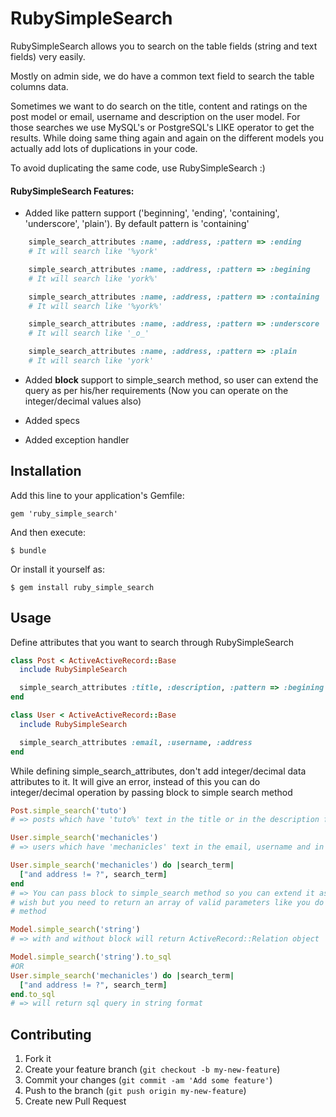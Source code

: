 # RubySimpleSearch

RubySimpleSearch allows you to search on the table fields (string and text fields)
very easily.

Mostly on admin side, we do have a common text field to search the table
columns data.

Sometimes we want to do search on the title, content and ratings on the post model or
email, username and description on the user model. For those searches we use MySQL's
or PostgreSQL's LIKE operator to get the results. While doing same thing again and again
on the different models you actually add lots of duplications in your code.

To avoid duplicating the same code, use RubySimpleSearch :)

#### RubySimpleSearch Features:
- Added like pattern support ('beginning', 'ending', 'containing', 'underscore', 'plain').
  By default pattern is 'containing'

```Ruby
    simple_search_attributes :name, :address, :pattern => :ending
    # It will search like '%york'

    simple_search_attributes :name, :address, :pattern => :begining
    # It will search like 'york%'

    simple_search_attributes :name, :address, :pattern => :containing
    # It will search like '%york%'

    simple_search_attributes :name, :address, :pattern => :underscore
    # It will search like '_o_'

    simple_search_attributes :name, :address, :pattern => :plain
    # It will search like 'york'
```
- Added **block** support to simple_search method, so user can extend the query as per
  his/her requirements (Now you can operate on the integer/decimal values also)

- Added specs

- Added exception handler

## Installation

Add this line to your application's Gemfile:

    gem 'ruby_simple_search'

And then execute:

    $ bundle

Or install it yourself as:

    $ gem install ruby_simple_search

## Usage

Define attributes that you want to search through RubySimpleSearch

```Ruby
class Post < ActiveActiveRecord::Base
  include RubySimpleSearch

  simple_search_attributes :title, :description, :pattern => :begining
end
```
```Ruby
class User < ActiveActiveRecord::Base
  include RubySimpleSearch

  simple_search_attributes :email, :username, :address
end
```
While defining simple_search_attributes, don't add integer/decimal data
attributes to it. It will give an error, instead of this you can do
integer/decimal operation by passing block to simple search method
```Ruby
Post.simple_search('tuto')
# => posts which have 'tuto%' text in the title or in the description fields
```
```Ruby
User.simple_search('mechanicles')
# => users which have 'mechanicles' text in the email, username and in address
```
```Ruby
User.simple_search('mechanicles') do |search_term|
  ["and address != ?", search_term]
end
# => You can pass block to simple_search method so you can extend it as your
# wish but you need to return an array of valid parameters like you do in #where
# method
```
```Ruby
Model.simple_search('string')
# => with and without block will return ActiveRecord::Relation object
```
```Ruby
Model.simple_search('string').to_sql
#OR
User.simple_search('mechanicles') do |search_term|
  ["and address != ?", search_term]
end.to_sql
# => will return sql query in string format
```
## Contributing

1. Fork it
2. Create your feature branch (`git checkout -b my-new-feature`)
3. Commit your changes (`git commit -am 'Add some feature'`)
4. Push to the branch (`git push origin my-new-feature`)
5. Create new Pull Request
